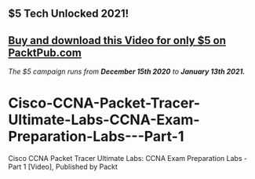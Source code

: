 ## $5 Tech Unlocked 2021!
[Buy and download this Video for only $5 on PacktPub.com](https://www.packtpub.com/product/cisco-ccna-packet-tracer-ultimate-labs-ccna-exam-preparation-labs-part-2-video/9781838641139)
-----
*The $5 campaign         runs from __December 15th 2020__ to __January 13th 2021.__*

# Cisco-CCNA-Packet-Tracer-Ultimate-Labs-CCNA-Exam-Preparation-Labs---Part-1
Cisco CCNA Packet Tracer Ultimate Labs: CCNA Exam Preparation Labs - Part 1 [Video], Published by Packt
